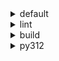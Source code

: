 <details>
<summary>default</summary>

| Platform | Dependency | Before | After | Change | Explicit |
| -: | - | - | - | - | - |
| win-64 |ordered_enum|0.0.8|0.0.9|Patch Upgrade|true|
||pydantic|2.7.1|2.7.4|Patch Upgrade|true|
||pytest|8.2.1|8.2.2|Patch Upgrade|true|
||ca-certificates|2024.2.2|2024.6.2|Minor Upgrade|false|
||libsqlite|3.45.3|3.46.0|Minor Upgrade|false|
||libzlib|1.2.13|1.3.1|Minor Upgrade|false|
||packaging|24.0|24.1|Minor Upgrade|false|
||typing-extensions|4.11.0|4.12.2|Minor Upgrade|false|
||typing_extensions|4.11.0|4.12.2|Minor Upgrade|false|
||vc14_runtime|14.38.33135|14.40.33810|Minor Upgrade|false|
||vs2015_runtime|14.38.33135|14.40.33810|Minor Upgrade|false|
||zipp|3.17.0|3.19.2|Minor Upgrade|false|
||openssl|3.3.0|3.3.1|Patch Upgrade|false|
||pydantic-core|2.18.2|2.18.4|Patch Upgrade|false|
||vc|ha32ba9b_20|h8a93ad2_20|Only build string|false|
| osx-arm64 |ordered_enum|0.0.8|0.0.9|Patch Upgrade|true|
||pydantic|2.7.1|2.7.4|Patch Upgrade|true|
||pytest|8.2.1|8.2.2|Patch Upgrade|true|
||py-rattler|py312h1a1520d_0|py312had01cb0_0|Only build string|true|
||ca-certificates|2024.2.2|2024.6.2|Minor Upgrade|false|
||libsqlite|3.45.3|3.46.0|Minor Upgrade|false|
||libzlib|1.2.13|1.3.1|Minor Upgrade|false|
||packaging|24.0|24.1|Minor Upgrade|false|
||typing-extensions|4.11.0|4.12.2|Minor Upgrade|false|
||typing_extensions|4.11.0|4.12.2|Minor Upgrade|false|
||zipp|3.17.0|3.19.2|Minor Upgrade|false|
||openssl|3.3.0|3.3.1|Patch Upgrade|false|
||pydantic-core|2.18.2|2.18.4|Patch Upgrade|false|
| linux-64 |ordered_enum|0.0.8|0.0.9|Patch Upgrade|true|
||pydantic|2.7.1|2.7.4|Patch Upgrade|true|
||pytest|8.2.1|8.2.2|Patch Upgrade|true|
||ca-certificates|2024.2.2|2024.6.2|Minor Upgrade|false|
||libsqlite|3.45.3|3.46.0|Minor Upgrade|false|
||libzlib|1.2.13|1.3.1|Minor Upgrade|false|
||packaging|24.0|24.1|Minor Upgrade|false|
||typing-extensions|4.11.0|4.12.2|Minor Upgrade|false|
||typing_extensions|4.11.0|4.12.2|Minor Upgrade|false|
||zipp|3.17.0|3.19.2|Minor Upgrade|false|
||openssl|3.3.0|3.3.1|Patch Upgrade|false|
||pydantic-core|2.18.2|2.18.4|Patch Upgrade|false|
||ld_impl_linux-64|hf3520f5_1|hf3520f5_4|Only build string|false|
||libgcc-ng|h77fa898_7|h77fa898_9|Only build string|false|
||libgomp|h77fa898_7|h77fa898_9|Only build string|false|

</details>

<details>
<summary>lint</summary>

| Platform | Dependency | Before | After | Change | Explicit |
| -: | - | - | - | - | - |
| win-64 |typos|1.21.0|1.22.7|Minor Upgrade|true|
||ruff|0.4.4|0.4.9|Patch Upgrade|true|
||ca-certificates|2024.2.2|2024.6.2|Minor Upgrade|false|
||filelock|3.14.0|3.15.1|Minor Upgrade|false|
||libsqlite|3.45.3|3.46.0|Minor Upgrade|false|
||libzlib|1.2.13|1.3.1|Minor Upgrade|false|
||nodeenv|1.8.0|1.9.1|Minor Upgrade|false|
||vc14_runtime|14.38.33135|14.40.33810|Minor Upgrade|false|
||vs2015_runtime|14.38.33135|14.40.33810|Minor Upgrade|false|
||openssl|3.3.0|3.3.1|Patch Upgrade|false|
||vc|ha32ba9b_20|h8a93ad2_20|Only build string|false|
| osx-arm64 |typos|1.21.0|1.22.7|Minor Upgrade|true|
||ruff|0.4.4|0.4.9|Patch Upgrade|true|
||ca-certificates|2024.2.2|2024.6.2|Minor Upgrade|false|
||filelock|3.14.0|3.15.1|Minor Upgrade|false|
||libsqlite|3.45.3|3.46.0|Minor Upgrade|false|
||libzlib|1.2.13|1.3.1|Minor Upgrade|false|
||nodeenv|1.8.0|1.9.1|Minor Upgrade|false|
||openssl|3.3.0|3.3.1|Patch Upgrade|false|
| linux-64 |typos|1.21.0|1.22.7|Minor Upgrade|true|
||ruff|0.4.4|0.4.9|Patch Upgrade|true|
||ca-certificates|2024.2.2|2024.6.2|Minor Upgrade|false|
||filelock|3.14.0|3.15.1|Minor Upgrade|false|
||libsqlite|3.45.3|3.46.0|Minor Upgrade|false|
||libzlib|1.2.13|1.3.1|Minor Upgrade|false|
||nodeenv|1.8.0|1.9.1|Minor Upgrade|false|
||openssl|3.3.0|3.3.1|Patch Upgrade|false|
||ld_impl_linux-64|hf3520f5_1|hf3520f5_4|Only build string|false|
||libgcc-ng|h77fa898_7|h77fa898_9|Only build string|false|
||libgomp|h77fa898_7|h77fa898_9|Only build string|false|
||libstdcxx-ng|hc0a3c3a_7|hc0a3c3a_9|Only build string|false|

</details>

<details>
<summary>build</summary>

| Platform | Dependency | Before | After | Change | Explicit |
| -: | - | - | - | - | - |
| win-64 |ordered_enum|0.0.8|0.0.9|Patch Upgrade|true|
||pydantic|2.7.1|2.7.4|Patch Upgrade|true|
||ca-certificates|2024.2.2|2024.6.2|Minor Upgrade|false|
||certifi|2024.2.2|2024.6.2|Minor Upgrade|false|
||libsqlite|3.45.3|3.46.0|Minor Upgrade|false|
||libzlib|1.2.13|1.3.1|Minor Upgrade|false|
||more-itertools|10.2.0|10.3.0|Minor Upgrade|false|
||packaging|24.0|24.1|Minor Upgrade|false|
||pkginfo|1.10.0|1.11.1|Minor Upgrade|false|
||typing-extensions|4.11.0|4.12.2|Minor Upgrade|false|
||typing_extensions|4.11.0|4.12.2|Minor Upgrade|false|
||vc14_runtime|14.38.33135|14.40.33810|Minor Upgrade|false|
||vs2015_runtime|14.38.33135|14.40.33810|Minor Upgrade|false|
||zipp|3.17.0|3.19.2|Minor Upgrade|false|
||openssl|3.3.0|3.3.1|Patch Upgrade|false|
||pydantic-core|2.18.2|2.18.4|Patch Upgrade|false|
||requests|2.32.2|2.32.3|Patch Upgrade|false|
||vc|ha32ba9b_20|h8a93ad2_20|Only build string|false|
| osx-arm64 |ordered_enum|0.0.8|0.0.9|Patch Upgrade|true|
||pydantic|2.7.1|2.7.4|Patch Upgrade|true|
||ca-certificates|2024.2.2|2024.6.2|Minor Upgrade|false|
||certifi|2024.2.2|2024.6.2|Minor Upgrade|false|
||libsqlite|3.45.3|3.46.0|Minor Upgrade|false|
||libzlib|1.2.13|1.3.1|Minor Upgrade|false|
||more-itertools|10.2.0|10.3.0|Minor Upgrade|false|
||packaging|24.0|24.1|Minor Upgrade|false|
||pkginfo|1.10.0|1.11.1|Minor Upgrade|false|
||typing-extensions|4.11.0|4.12.2|Minor Upgrade|false|
||typing_extensions|4.11.0|4.12.2|Minor Upgrade|false|
||zipp|3.17.0|3.19.2|Minor Upgrade|false|
||openssl|3.3.0|3.3.1|Patch Upgrade|false|
||pydantic-core|2.18.2|2.18.4|Patch Upgrade|false|
||requests|2.32.2|2.32.3|Patch Upgrade|false|
| linux-64 |ordered_enum|0.0.8|0.0.9|Patch Upgrade|true|
||pydantic|2.7.1|2.7.4|Patch Upgrade|true|
||ca-certificates|2024.2.2|2024.6.2|Minor Upgrade|false|
||certifi|2024.2.2|2024.6.2|Minor Upgrade|false|
||libsqlite|3.45.3|3.46.0|Minor Upgrade|false|
||libzlib|1.2.13|1.3.1|Minor Upgrade|false|
||more-itertools|10.2.0|10.3.0|Minor Upgrade|false|
||packaging|24.0|24.1|Minor Upgrade|false|
||pkginfo|1.10.0|1.11.1|Minor Upgrade|false|
||typing-extensions|4.11.0|4.12.2|Minor Upgrade|false|
||typing_extensions|4.11.0|4.12.2|Minor Upgrade|false|
||zipp|3.17.0|3.19.2|Minor Upgrade|false|
||cryptography|42.0.7|42.0.8|Patch Upgrade|false|
||openssl|3.3.0|3.3.1|Patch Upgrade|false|
||pydantic-core|2.18.2|2.18.4|Patch Upgrade|false|
||requests|2.32.2|2.32.3|Patch Upgrade|false|
||ld_impl_linux-64|hf3520f5_1|hf3520f5_4|Only build string|false|
||libgcc-ng|h77fa898_7|h77fa898_9|Only build string|false|
||libgomp|h77fa898_7|h77fa898_9|Only build string|false|
||libstdcxx-ng|hc0a3c3a_7|hc0a3c3a_9|Only build string|false|

</details>

<details>
<summary>py312</summary>

| Platform | Dependency | Before | After | Change | Explicit |
| -: | - | - | - | - | - |
| linux-64 |ordered_enum|0.0.8|0.0.9|Patch Upgrade|true|
||pydantic|2.7.1|2.7.4|Patch Upgrade|true|
||pytest|8.2.1|8.2.2|Patch Upgrade|true|
||ca-certificates|2024.2.2|2024.6.2|Minor Upgrade|false|
||libsqlite|3.45.3|3.46.0|Minor Upgrade|false|
||libzlib|1.2.13|1.3.1|Minor Upgrade|false|
||packaging|24.0|24.1|Minor Upgrade|false|
||typing-extensions|4.11.0|4.12.2|Minor Upgrade|false|
||typing_extensions|4.11.0|4.12.2|Minor Upgrade|false|
||zipp|3.17.0|3.19.2|Minor Upgrade|false|
||openssl|3.3.0|3.3.1|Patch Upgrade|false|
||pydantic-core|2.18.2|2.18.4|Patch Upgrade|false|
||ld_impl_linux-64|hf3520f5_1|hf3520f5_4|Only build string|false|
||libgcc-ng|h77fa898_7|h77fa898_9|Only build string|false|
||libgomp|h77fa898_7|h77fa898_9|Only build string|false|
| osx-arm64 |ordered_enum|0.0.8|0.0.9|Patch Upgrade|true|
||pydantic|2.7.1|2.7.4|Patch Upgrade|true|
||pytest|8.2.1|8.2.2|Patch Upgrade|true|
||py-rattler|py312h1a1520d_0|py312had01cb0_0|Only build string|true|
||ca-certificates|2024.2.2|2024.6.2|Minor Upgrade|false|
||libsqlite|3.45.3|3.46.0|Minor Upgrade|false|
||libzlib|1.2.13|1.3.1|Minor Upgrade|false|
||packaging|24.0|24.1|Minor Upgrade|false|
||typing-extensions|4.11.0|4.12.2|Minor Upgrade|false|
||typing_extensions|4.11.0|4.12.2|Minor Upgrade|false|
||zipp|3.17.0|3.19.2|Minor Upgrade|false|
||openssl|3.3.0|3.3.1|Patch Upgrade|false|
||pydantic-core|2.18.2|2.18.4|Patch Upgrade|false|
| win-64 |ordered_enum|0.0.8|0.0.9|Patch Upgrade|true|
||pydantic|2.7.1|2.7.4|Patch Upgrade|true|
||pytest|8.2.1|8.2.2|Patch Upgrade|true|
||ca-certificates|2024.2.2|2024.6.2|Minor Upgrade|false|
||libsqlite|3.45.3|3.46.0|Minor Upgrade|false|
||libzlib|1.2.13|1.3.1|Minor Upgrade|false|
||packaging|24.0|24.1|Minor Upgrade|false|
||typing-extensions|4.11.0|4.12.2|Minor Upgrade|false|
||typing_extensions|4.11.0|4.12.2|Minor Upgrade|false|
||vc14_runtime|14.38.33135|14.40.33810|Minor Upgrade|false|
||vs2015_runtime|14.38.33135|14.40.33810|Minor Upgrade|false|
||zipp|3.17.0|3.19.2|Minor Upgrade|false|
||openssl|3.3.0|3.3.1|Patch Upgrade|false|
||pydantic-core|2.18.2|2.18.4|Patch Upgrade|false|
||vc|ha32ba9b_20|h8a93ad2_20|Only build string|false|

</details>

[^1]: *Cursive* means explicit dependency.
[^2]: Dependency got downgraded.
